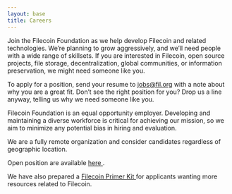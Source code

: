 ```yaml
---
layout: base
title: Careers
---
```


Join the Filecoin Foundation as we help develop Filecoin and related technologies. We’re planning to grow aggressively, and we’ll need people with a wide range of skillsets. If you are interested in Filecoin, open source projects, file storage, decentralization, global communities, or information preservation, we might need someone like you.

To apply for a position, send your resume to <a href="mailto:jobs@fil.org">jobs@fil.org</a> with a note about why you are a great fit. Don’t see the right position for you? Drop us a line anyway, telling us why we need someone like you.

Filecoin Foundation is an equal opportunity employer. Developing and maintaining a diverse workforce is critical for achieving our mission, so we aim to minimize any potential bias in hiring and evaluation.

We are a fully remote organization and consider candidates regardless of geographic location.

Open position are available
<a href="https://jobs.lever.co/filecoin/"> here </a>. 

We have also prepared a <a href="https://drive.google.com/file/d/1A6qdZ6z474eVGYrmLT1WC_pcp-Ab14vp/view"> Filecoin Primer Kit </a> for applicants wanting more resources related to Filecoin.


